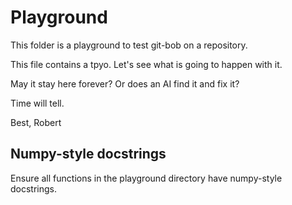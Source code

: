 # Playground

This folder is a playground to test git-bob on a repository. 

This file contains a tpyo. Let's see what is going to happen with it.

May it stay here forever? Or does an AI find it and fix it?

Time will tell.

Best, 
Robert

## Numpy-style docstrings

Ensure all functions in the playground directory have numpy-style docstrings.